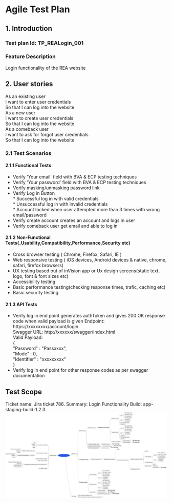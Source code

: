 # Agile Test Plan

## 1. Introduction
### Test plan Id: TP_REALogin_001
### Feature Description
Login functionality of the REA website
## 2. User stories
As an existing user   
 I want to enter user credentials  
So that I can log into the website  
As a new user  
 I want to create user credentials  
So that I can log into the website    
As a comeback user  
 I want to ask for forgot user credentials   
So that I can log into the website  
### 2.1 Test Scenarios
#### 2.1.1 Functional Tests
* Verify 'Your email' field with BVA & ECP testing techniques
* Verify 'Your password' field with BVA & ECP testing techniques
* Verify masking/unmasking password link
* Verify Log in Button   
        * Successful log in with valid credentials  
        * Unsuccessful log in with invalid credentials  
        * Account locked when user attempted more than 3 times with wrong email/password
* Verify create account creates an account and logs in user
* Verify comeback user get email and able to log in
#### 2.1.2 Non-Functional Tests(_Usability,Compatibility,Performance,Security etc)
* Cross browser testing ( Chrome, Firefox, Safari, IE )
* Web responsive testing ( iOS devices, Android devices & native, chrome, safari, firefox browsers)
* UX testing based out of inVision app or Ux design screens(static text, logo, font & font sizes etc)
* Accessibility testing
* Basic performance testing(checking response times, trafic, caching etc)
* Basic security testing
#### 2.1.3 API Tests
* Verify log in end point generates authToken and gives 200 OK response code when valid payload is given
   Endpoint: https://xxxxxxxx/account/login  
   Swagger URL: http://xxxxxx/swagger/index.html   
   Valid Payload:  
    {  
     "Password" : "Passxxxx",  
     "Mode" : 0,  
     "Identifier" : "xxxxxxxxx"  
    }
* Verify log in end point for other response codes as per swagger documentation
## Test Scope
Ticket name: Jira ticket 786.
Summary: Login Functionality
Build: app-staging-build-1.2.3.
<img src="https://github.com/skareemu/fillrHomeAssignment/blob/master/Login_TC_Mindmapping.png" width="800"> 
